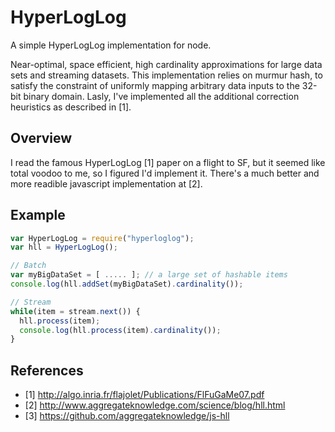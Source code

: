HyperLogLog
==============

A simple HyperLogLog implementation for node.

Near-optimal, space efficient, high cardinality approximations for large data sets and streaming datasets.
This implementation relies on murmur hash, to satisfy the constraint of uniformly mapping arbitrary data inputs to the 32-bit binary domain. 
Lasly, I've implemented all the additional correction heuristics as described in [1].

Overview
--------
I read the famous HyperLogLog [1] paper on a flight to SF, but it seemed like total voodoo to me, so I figured I'd implement it.
There's a much better and more readible javascript implementation at [2].

Example
-------
  ```javascript
  var HyperLogLog = require("hyperloglog");
  var hll = HyperLogLog();

  // Batch
  var myBigDataSet = [ ..... ]; // a large set of hashable items
  console.log(hll.addSet(myBigDataSet).cardinality());

  // Stream
  while(item = stream.next()) {
    hll.process(item);
    console.log(hll.process(item).cardinality());
  }
  ```

References
----------

  * [1] http://algo.inria.fr/flajolet/Publications/FlFuGaMe07.pdf
  * [2] http://www.aggregateknowledge.com/science/blog/hll.html
  * [3] https://github.com/aggregateknowledge/js-hll
